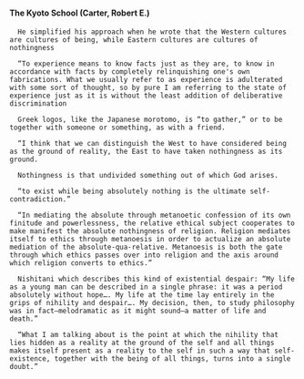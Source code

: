 #### The Kyoto School (Carter, Robert E.)
      He simplified his approach when he wrote that the Western cultures are cultures of being, while Eastern cultures are cultures of nothingness

      “To experience means to know facts just as they are, to know in accordance with facts by completely relinquishing one's own fabrications. What we usually refer to as experience is adulterated with some sort of thought, so by pure I am referring to the state of experience just as it is without the least addition of deliberative discrimination

      Greek logos, like the Japanese morotomo, is “to gather,” or to be together with someone or something, as with a friend.

      “I think that we can distinguish the West to have considered being as the ground of reality, the East to have taken nothingness as its ground.

      Nothingness is that undivided something out of which God arises.

      “to exist while being absolutely nothing is the ultimate self-contradiction.”

      “In mediating the absolute through metanoetic confession of its own finitude and powerlessness, the relative ethical subject cooperates to make manifest the absolute nothingness of religion. Religion mediates itself to ethics through metanoesis in order to actualize an absolute mediation of the absolute-qua-relative. Metanoesis is both the gate through which ethics passes over into religion and the axis around which religion converts to ethics.”

      Nishitani which describes this kind of existential despair: “My life as a young man can be described in a single phrase: it was a period absolutely without hope…. My life at the time lay entirely in the grips of nihility and despair…. My decision, then, to study philosophy was in fact—melodramatic as it might sound—a matter of life and death.”

      “What I am talking about is the point at which the nihility that lies hidden as a reality at the ground of the self and all things makes itself present as a reality to the self in such a way that self-existence, together with the being of all things, turns into a single doubt.”

